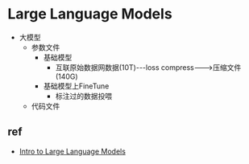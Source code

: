# Large Language Models
+ 大模型
    + 参数文件
        + 基础模型
            + 互联原始数据网数据(10T)---loss compress--->压缩文件(140G)
        + 基础模型上FineTune
            + 标注过的数据投喂
    + 代码文件

## ref
+ [Intro to Large Language Models](https://www.zhihu.com/question/645994478/answer/3412041238)
